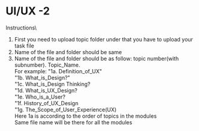 # UI/UX -2

Instructions\
1. First you need to upload topic folder under that you have to upload your task file
2. Name of the file and folder should be same
3. Name of the file and folder should be as follow: topic number(with subnumber). Topic_Name.\
For example: "1a. Definition_of_UX"\
              "1b. What_is_Design?"\
              "1c. What_is_Design Thinking?\
              "1d. What_is_UX_Design?\
              "1e. Who_is_a_User?\
              "1f. History_of_UX_Design\
              "1g. The_Scope_of_User_Experience(UX)\
Here 1a is according to the order of topics in the modules\
Same file name will be there for all the modules

